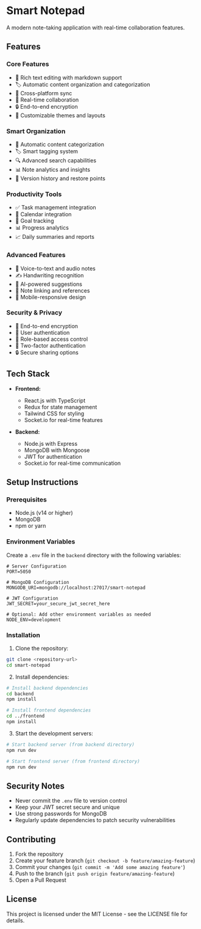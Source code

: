 # Smart Notepad

A modern note-taking application with real-time collaboration features.

## Features

### Core Features
- 📝 Rich text editing with markdown support
- 🏷️ Automatic content organization and categorization
- 📱 Cross-platform sync
- 👥 Real-time collaboration
- 🔒 End-to-end encryption
- 🎨 Customizable themes and layouts

### Smart Organization
- 📂 Automatic content categorization
- 🏷️ Smart tagging system
- 🔍 Advanced search capabilities
- 📊 Note analytics and insights
- 🔄 Version history and restore points

### Productivity Tools
- ✅ Task management integration
- 📅 Calendar integration
- 🎯 Goal tracking
- 📊 Progress analytics
- 📈 Daily summaries and reports

### Advanced Features
- 🎤 Voice-to-text and audio notes
- ✍️ Handwriting recognition
- 🤖 AI-powered suggestions
- 🔗 Note linking and references
- 📱 Mobile-responsive design

### Security & Privacy
- 🔐 End-to-end encryption
- 👤 User authentication
- 🔑 Role-based access control
- 📱 Two-factor authentication
- 🔒 Secure sharing options

## Tech Stack

- **Frontend:**
  - React.js with TypeScript
  - Redux for state management
  - Tailwind CSS for styling
  - Socket.io for real-time features

- **Backend:**
  - Node.js with Express
  - MongoDB with Mongoose
  - JWT for authentication
  - Socket.io for real-time communication

## Setup Instructions

### Prerequisites
- Node.js (v14 or higher)
- MongoDB
- npm or yarn

### Environment Variables

Create a `.env` file in the `backend` directory with the following variables:

```env
# Server Configuration
PORT=5050

# MongoDB Configuration
MONGODB_URI=mongodb://localhost:27017/smart-notepad

# JWT Configuration
JWT_SECRET=your_secure_jwt_secret_here

# Optional: Add other environment variables as needed
NODE_ENV=development
```

### Installation

1. Clone the repository:
```bash
git clone <repository-url>
cd smart-notepad
```

2. Install dependencies:
```bash
# Install backend dependencies
cd backend
npm install

# Install frontend dependencies
cd ../frontend
npm install
```

3. Start the development servers:
```bash
# Start backend server (from backend directory)
npm run dev

# Start frontend server (from frontend directory)
npm run dev
```

## Security Notes

- Never commit the `.env` file to version control
- Keep your JWT secret secure and unique
- Use strong passwords for MongoDB
- Regularly update dependencies to patch security vulnerabilities

## Contributing

1. Fork the repository
2. Create your feature branch (`git checkout -b feature/amazing-feature`)
3. Commit your changes (`git commit -m 'Add some amazing feature'`)
4. Push to the branch (`git push origin feature/amazing-feature`)
5. Open a Pull Request

## License

This project is licensed under the MIT License - see the LICENSE file for details. 